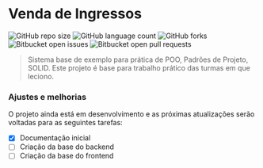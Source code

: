 # Venda de Ingressos

![GitHub repo size](https://img.shields.io/github/repo-size/iuricode/Venda-ingressos?style=for-the-badge)
![GitHub language count](https://img.shields.io/github/languages/count/iuricode/venda-ingressos?style=for-the-badge)
![GitHub forks](https://img.shields.io/github/forks/iuricode/venda-ingressos?style=for-the-badge)
![Bitbucket open issues](https://img.shields.io/bitbucket/issues/iuricode/venda-ingressos?style=for-the-badge)
![Bitbucket open pull requests](https://img.shields.io/bitbucket/pr-raw/iuricode/venda-ingressos?style=for-the-badge)

> Sistema base de exemplo para prática de POO, Padrões de Projeto, SOLID. Este projeto é base para trabalho prático das turmas em que leciono.

### Ajustes e melhorias

O projeto ainda está em desenvolvimento e as próximas atualizações serão voltadas para as seguintes tarefas:

- [x] Documentação inicial
- [ ] Criação da base do backend
- [ ] Criação da base do frontend
